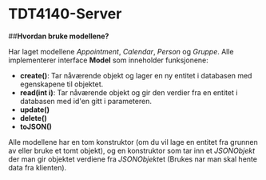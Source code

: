 # TDT4140-Server

##**Hvordan bruke modellene?**

Har laget modellene *Appointment*, *Calendar*, *Person* og *Gruppe*. 
Alle implementerer interface **Model** som inneholder funksjonene:


  * **create()**: Tar nåværende objekt og lager en ny entitet i databasen med egenskapene til objektet.
  * **read(int i)**: Tar nåværende objekt og gir den verdier fra en entitet i databasen med id'en gitt i parameteren.
  * **update()**
  * **delete()**
  * **toJSON()**

Alle modellene har en tom konstruktor (om du vil lage en entitet fra grunnen av eller bruke et tomt objekt), og en konstruktor som tar inn et *JSONObjekt* der man gir objektet verdiene fra *JSONObjekt*et (Brukes nar man skal hente data fra klienten).
